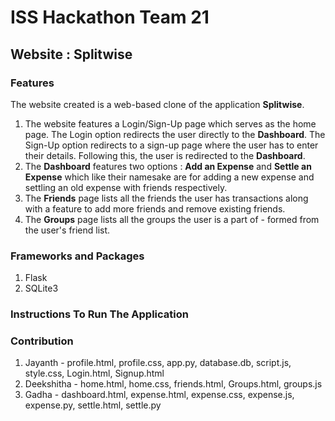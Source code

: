 # ISS Hackathon Team 21
## Website : Splitwise
### Features
The website created is a web-based clone of the application **Splitwise**. 
1. The website features a Login/Sign-Up page which serves as the home page. The Login option redirects the user directly to the **Dashboard**. The Sign-Up option redirects to a sign-up page where the user has to enter their details. Following this, the user is redirected to the **Dashboard**.
2. The **Dashboard** features two options : **Add an Expense** and **Settle an Expense** which like their namesake are for adding a new expense and settling an old expense with friends respectively.
3. The **Friends** page lists all the friends the user has transactions along with a feature to add more friends and remove existing friends.
4. The **Groups** page lists all the groups the user is a part of - formed from the user's friend list. 

### Frameworks and Packages
1. Flask
2. SQLite3

### Instructions To Run The Application

### Contribution
1. Jayanth - profile.html, profile.css, app.py, database.db, script.js, style.css, Login.html, Signup.html 
2. Deekshitha - home.html, home.css, friends.html, Groups.html, groups.js 
3. Gadha - dashboard.html, expense.html, expense.css, expense.js, expense.py, settle.html, settle.py
